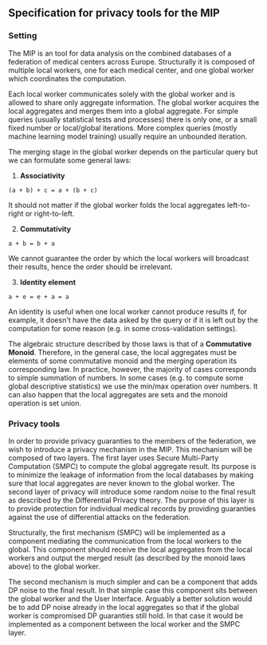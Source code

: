 ## Specification for privacy tools for the MIP

### Setting

The MIP is an tool for data analysis on the combined databases of a federation of medical centers across Europe.
Structurally it is composed of multiple local workers, one for each medical center, and one global worker which coordinates
the computation.

Each local worker communicates solely with the global worker and is allowed to share only aggregate information. The global
worker acquires the local aggregates and merges them into a global aggregate. For simple queries (usually statistical
tests and processes) there is only one, or a small fixed number or local/global iterations. More complex queries (mostly
machine learning model training) usually require an unbounded iteration.

The merging stage in the global worker depends on the particular query but we can formulate some general laws:

1. **Associativity**

```
(a + b) + c = a + (b + c)
```

It should not matter if the global worker folds the local aggregates left-to-right or right-to-left.

2. **Commutativity**

```
a + b = b + a
```

We cannot guarantee the order by which the local workers will broadcast their results, hence the order should be
irrelevant.

3. **Identity element**

```
a + e = e + a = a
```

An identity is useful when one local worker cannot produce results if, for example, it doesn't have the data asked by the
query or if it is left out by the computation for some reason (e.g. in some cross-validation settings).

The algebraic structure described by those laws is that of a **Commutative Monoid**. Therefore, in the general case, the
local aggregates must be elements of some commutative monoid and the merging operation its corresponding law. In
practice, however, the majority of cases corresponds to simple summation of numbers. In some cases (e.g. to compute some
global descriptive statistics) we use the min/max operation over numbers. It can also happen that the local aggregates
are sets and the monoid operation is set union.

### Privacy tools

In order to provide privacy guaranties to the members of the federation, we wish to introduce a privacy mechanism in the
MIP. This mechanism will be composed of two layers. The first layer uses Secure Multi-Party Computation
(SMPC) to compute the global aggregate result. Its purpose is to minimize the leakage of information from the local
databases by making sure that local aggregates are never known to the global worker. The second layer of privacy will
introduce some random noise to the final result as described by the Differential Privacy theory. The purpose of this
layer is to provide protection for individual medical records by providing guaranties against the use of differential
attacks on the federation.

Structurally, the first mechanism (SMPC) will be implemented as a component mediating the communication from the local
workers to the global. This component should receive the local aggregates from the local workers and output the merged
result (as described by the monoid laws above) to the global worker.

The second mechanism is much simpler and can be a component that adds DP noise to the final result. In that simple case
this component sits between the global worker and the User Interface. Arguably a better solution would be to add DP noise
already in the local aggregates so that if the global worker is compromised DP guaranties still hold. In that case it
would be implemented as a component between the local worker and the SMPC layer.
